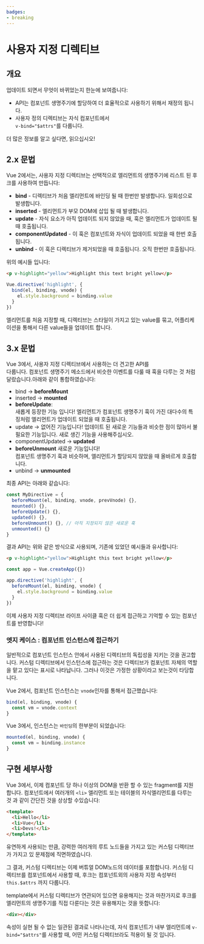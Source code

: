 ```yaml
---
badges:
- breaking
---
```


# 사용자 지정 디렉티브 <migrationbadges badges="$frontmatter.badges"></migrationbadges>

## 개요

업데이트 되면서 무엇이 바뀌었는지 한눈에 보여줍니다:

- API는 컴포넌트 생명주기에 할당하여 더 효율적으로 사용하기 위해서 재정의 됩니다.
- 사용자 정의 디렉티브는 자식 컴포넌트에서  <br>`v-bind="$attrs"`를 다룹니다.

더 많은 정보를 알고 싶다면, 읽으십시오!

## 2.x 문법

Vue 2에서는, 사용자 지정 디렉티브는 선택적으로 엘리먼트의 생명주기에 리스트 된 후크를 사용하여 만듭니다:

- **bind** - 디렉티브가 처음 엘리먼트에 바인딩 될 때 한번만 발생합니다. 일회성으로 발생합니다.
- **inserted** - 엘리먼트가 부모 DOM에 삽입 될 때 발생합니다.
- **update** - 자식 요소가 아직 업데이트 되지 않았을 때, 훅은 엘리먼트가 업데이트 될 때 호출됩니다.
- **componentUpdated** - 이 훅은 컴포넌트와 자식이 업데이트 되었을 때 한번 호출됩니다.
- **unbind** - 이 훅은 디렉티브가 제거되었을 때 호출됩니다. 오직 한번만 호출됩니다.

위의 예시들 입니다:

```html
<p v-highlight="yellow">Highlight this text bright yellow</p>
```

```js
Vue.directive('highlight', {
  bind(el, binding, vnode) {
    el.style.background = binding.value
  }
})
```

엘리먼트를 처음 지정할 때, 디렉티브는 스타일이 가지고 있는 value를 묶고, 어플리케이션을 통해서 다른 value들을 업데이트 합니다.

## 3.x 문법

Vue 3에서, 사용자 지정 디렉티브에서 사용하는 더 견고한 API를 <br>다룹니다. 컴포넌트 생명주기 메소드에서 비슷한 이벤트를 다룰 때 훅을 다루는 것 처럼 달랐습니다.아래와 같이 통합하였습니다:

- bind → **beforeMount**
- inserted → **mounted**
- **beforeUpdate**: <br>새롭게 등장한 기능 입니다! 엘리먼트가 컴포넌트 생명주기 훅이 가진 대다수의 특징처럼 엘리먼트가 업데이트 되었을 때 호출됩니다.
- update → 없어진 기능입니다! 업데이트 된 새로운 기능들과 비슷한 점이 많아서 불필요한 기능입니다. 새로 생긴 기능을 사용해주십시오.
- componentUpdated → **updated**
- **beforeUnmount** 새로운 기능입니다!<br>컴포넌트 생명주기 훅과 비슷하며, 엘리먼트가 할당되지 않았을 때 올바르게 호출합니다.
- unbind -> **unmounted**

최종 API는 아래와 같습니다:

```js
const MyDirective = {
  beforeMount(el, binding, vnode, prevVnode) {},
  mounted() {},
  beforeUpdate() {},
  updated() {},
  beforeUnmount() {}, // 아직 지정되지 않은 새로운 훅
  unmounted() {}
}
```

결과 API는 위와 같은 방식으로 사용되며, 기존에 있었던 예시들과 유사합니다:

```html
<p v-highlight="yellow">Highlight this text bright yellow</p>
```

```js
const app = Vue.createApp({})

app.directive('highlight', {
  beforeMount(el, binding, vnode) {
    el.style.background = binding.value
  }
})
```

이제 사용자 지정 디렉티브 라이프 사이클 훅은 더 쉽게 접근하고 기억할 수 있는 컴포넌트를 반영합니다!

### 엣지 케이스 :  컴포넌트 인스턴스에 접근하기

일반적으로 컴포넌트 인스턴스 안에서 사용된 디렉티브의 독립성을 지키는 것을 권고합니다. 커스텀 디렉티브에서 인스턴스에 접근하는 것은 디렉티브가 컴포넌트 자체의 역할을 맡고 있다는 표시로 나타납니다. 그러나 이것은 가정한 상황이라고 보는것이 타당합니다.

Vue 2에서, 컴포넌트 인스턴스는 `vnode`인자를 통해서 접근했습니다:

```javascript
bind(el, binding, vnode) {
  const vm = vnode.context
}
```

 Vue 3에서, 인스턴스는 `바인딩`의 한부분이 되었습니다:

```javascript
mounted(el, binding, vnode) {
  const vm = binding.instance
}
```

## 구현 세부사항

Vue 3에서, 이제 컴포넌트 당 하나 이상의 DOM을 반환 할 수 있는 fragment를 지원합니다. 컴포넌트에서 여러개의 `<li>` 엘리먼트 또는 테이블의 자식엘리먼트를 다루는 것 과 같이 간단진 것을 상상할 수있습니다:

```html
<template>
  <li>Hello</li>
  <li>Vue</li>
  <li>Devs!</li>
</template>
```

유연하게 사용되는 만큼, 강력한 여러개의 루트 노드들을 가지고 있는 커스텀 디렉티브가 가지고 있 문제점에 직면하였습니다.

그 결과, 커스텀 디렉티브는 이제 버튜얼 DOM노드의 데이터를 포함합니다. 커스텀 디렉티브를 컴포넌트에서 사용할 때, 후크는 컴포넌트외의 사용자 지정 속성부터 `this.$attrs` 까지 다룹니다.

template에서 커스텀 디렉티브가 연관되어 있으면 유용해지는 것과 마찬가지로 후크를 엘리먼트의 생명주기를 직접 다룬다는 것은 유용해지는 것을 뜻합니다:

```html
<div></div>
```

속성이 실현 될 수 없는 일관된 결과로 나타나는데, 자식 컴포넌트가  내부 엘리먼트에 `v-bind="$attrs"`를 사용할 때, 어떤 커스텀 디렉티브라도 적용이 될 것 입니다.

